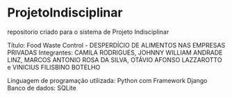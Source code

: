 # ProjetoIndisciplinar
repositorio criado para o sistema de Projeto Indisciplinar

Título: Food Waste Control - DESPERDÍCIO DE ALIMENTOS NAS EMPRESAS PRIVADAS
Integrantes: CAMILA RODRIGUES, JOHNNY WILLIAM ANDRADE LINZ, MARCOS ANTONIO ROSA DA SILVA, OTÁVIO AFONSO LAZZAROTTO e VINICIUS FILISBINO BOTELHO

Linguagem de programação utilizada: Python com Framework Django
Banco de dados: SQLite
